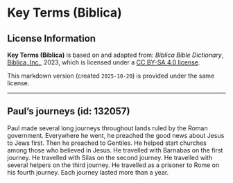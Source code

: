 # Key Terms (Biblica)

## License Information

**Key Terms (Biblica)** is based on and adapted from: _Biblica Bible Dictionary_, [Biblica, Inc.](https://www.biblica.com/), 2023, which is licensed under a [CC BY-SA 4.0 license](https://creativecommons.org/licenses/by-sa/4.0/legalcode.en).

This markdown version (created `2025-10-20`) is provided under the same license.



--------------------------------

## Paul’s journeys (id: 132057)

Paul made several long journeys throughout lands ruled by the Roman government. Everywhere he went, he preached the good news about Jesus to Jews first. Then he preached to Gentiles. He helped start churches among those who believed in Jesus. He travelled with Barnabas on the first journey. He travelled with Silas on the second journey. He travelled with several helpers on the third journey. He travelled as a prisoner to Rome on his fourth journey. Each journey lasted more than a year.


